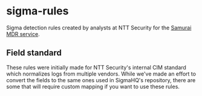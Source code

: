 # sigma-rules

Sigma detection rules created by analysts at NTT Security for the [Samurai MDR service](https://se.security.ntt/en/samurai-managed-detection-and-response-mdr/).

## Field standard

These rules were initially made for NTT Security's internal CIM standard which normalizes logs from multiple vendors. While we've made an effort to convert the fields to the same ones used in SigmaHQ's repository, there are some that will require custom mapping if you want to use these rules.
